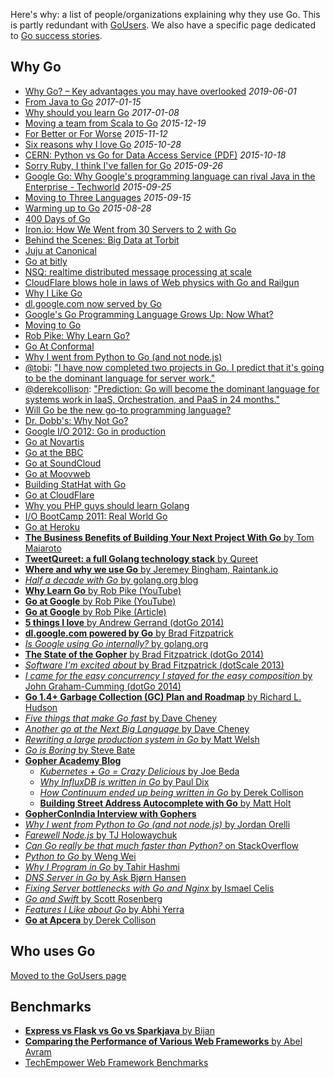 Here's why: a list of people/organizations explaining why they use Go. This is partly redundant with [GoUsers](GoUsers). We also have a specific page dedicated to [Go success stories](SuccessStories).

## Why Go

- [Why Go? – Key advantages you may have overlooked](https://yourbasic.org/golang/advantages-over-java-python/) _2019-06-01_
- [From Java to Go](https://gquintana.github.io/2017/01/15/From-Java-to-Go.html) _2017-01-15_
- [Why should you learn Go](https://medium.com/@kevalpatel2106/why-should-you-learn-go-f607681fad65#.qu6he77fy) _2017-01-08_
- [Moving a team from Scala to Go](http://jimplush.com/talk/2015/12/19/moving-a-team-from-scala-to-golang/) _2015-12-19_
- [For Better or For Worse](http://jmoiron.net/blog/for-better-or-for-worse/) _2015-11-12_
- [Six reasons why I love Go](http://jbu.io/2015/10/28/six-reasons-why-i-love-go/) _2015-10-28_
- [CERN: Python vs Go for Data Access Service (PDF)](https://indico.cern.ch/event/449425/session/1/contribution/6/attachments/1168560/1685802/DAS_python_vs_go.pdf) _2015-10-18_
- [Sorry Ruby, I think I've fallen for Go](https://medium.com/@voxxit/sorry-ruby-i-think-i-ve-fallen-for-go-2e92ce1b356) _2015-09-26_
- [Google Go: Why Google's programming language can rival Java in the Enterprise - Techworld](http://www.techworld.com/apps/why-googles-go-programming-language-could-rival-java-in-enterprise-3626140/) _2015-09-25_
- [Moving to Three Languages](http://www.jaredwray.com/2015/09/15/moving-to-three-languages/) _2015-09-15_
- [Warming up to Go](http://jeremymikkola.com/posts/2015_08_28_warming_up_to_go.html) _2015-08-28_
- [400 Days of Go](http://www.philipotoole.com/400-days-of-go/)
- [Iron.io: How We Went from 30 Servers to 2 with Go](http://blog.iron.io/2013/03/how-we-went-from-30-servers-to-2-go.html)
- [Behind the Scenes: Big Data at Torbit](http://torbit.com/blog/2013/02/19/big-data-at-torbit/)
- [Juju at Canonical](http://www.reddit.com/r/programming/comments/18atce/juju_canonical_109k_lines_of_go_code/)
- [Go at bitly](http://word.bitly.com/post/29550171827/go-go-gadget)
- [NSQ: realtime distributed message processing at scale](http://word.bitly.com/post/33232969144/nsq)
- [CloudFlare blows hole in laws of Web physics with Go and Railgun](http://arstechnica.com/information-technology/2013/02/cloudflare-blows-hole-in-laws-of-web-physics-with-go-and-railgun/)
- [Why I Like Go](https://gist.github.com/freeformz/4746274)
- [dl.google.com now served by Go](https://groups.google.com/forum/?fromgroups=#!topic/golang-nuts/BNUNbKSypE0)
- [Google's Go Programming Language Grows Up: Now What?](http://www.readwriteweb.com/cloud/2012/03/googles-go-programming-languag.php)
- [Moving to Go](http://blog.toggl.com/2012/09/moving-to-go/)
- [Rob Pike: Why Learn Go?](http://www.youtube.com/watch?v=FTl0tl9BGdc)
- [Go At Conformal](https://www.cyphertite.com/blog.php?/archives/7-Go-at-Conformal..html)
- [Why I went from Python to Go (and not node.js)](http://jordanorelli.tumblr.com/post/31533769172/why-i-went-from-python-to-go-and-not-node-js)
- [@tobi](http://twitter.com/tobi): ["I have now completed two projects in Go. I predict that it's going to be the dominant language for server work."](https://twitter.com/tobi/status/245873677483274240)
- [@derekcollison](http://twitter.com/derekcollison): ["Prediction: Go will become the dominant language for systems work in IaaS, Orchestration, and PaaS in 24 months."](https://twitter.com/derekcollison/status/245522124666716160)
- [Will Go be the new go-to programming language?](http://gigaom.com/cloud/will-go-be-the-new-go-to-programming-language/)
- [Dr. Dobb's: Why Not Go?](http://www.drdobbs.com/open-source/why-not-go/240005062)
- [Google I/O 2012: Go in production](http://www.youtube.com/watch?v=kKQLhGZVN4A)
- [Go at Novartis](http://web.archive.org/web/20181201020426/https://plus.google.com/114945221884326152379/posts/d1SVaqkRyTL)
- [Go at the BBC](http://www.quora.com/Go-programming-language/Is-Google-Go-ready-for-production-use/answer/Kunal-Anand)
- [Go at SoundCloud](http://backstage.soundcloud.com/2012/07/go-at-soundcloud/)
- [Go at Moovweb](https://groups.google.com/forum/#!topic/golang-nuts/MeiTNnGhLg8/discussion)
- [Building StatHat with Go](http://blog.golang.org/2011/12/building-stathat-with-go.html)
- [Go at CloudFlare](http://blog.cloudflare.com/go-at-cloudflare)
- [Why you PHP guys should learn Golang](http://www.mikespook.com/2012/08/why-you-php-guys-should-learn-golang/)
- [I/O BootCamp 2011: Real World Go](http://www.youtube.com/watch?v=7QDVRowyUQA)
- [Go at Heroku](http://blog.golang.org/2011/04/go-at-heroku.html)
- [**The Business Benefits of Building Your Next Project With Go** by Tom Maiaroto](https://medium.com/@shift8creative/the-business-benefits-of-building-your-next-project-with-go-ebed4bbc3ed7)
- [**TweetQureet: a full Golang technology stack** by Qureet](http://www.qureet.com/blog/golang-technology-stack/)
- [**Where and why we use Go** by Jeremey Bingham, Raintank.io](https://blog.raintank.io/where-and-why-we-use-go/)
- [*Half a decade with Go* by golang.org blog](http://blog.golang.org/5years)
- [**Why Learn Go** by Rob Pike (YouTube)](https://www.youtube.com/watch?v=FTl0tl9BGdc)
- [**Go at Google** by Rob Pike (YouTube)](http://www.infoq.com/presentations/Go-Google)
- [**Go at Google** by Rob Pike (Article)](http://talks.golang.org/2012/splash.article)
- [**5 things I love** by Andrew Gerrand (dotGo 2014)](https://www.youtube.com/watch?v=fsTOOPB1TBY)
- [**dl.google.com powered by Go** by Brad Fitzpatrick](http://talks.golang.org/2013/oscon-dl.slide#1)
- [*Is Google using Go internally?* by golang.org](https://golang.org/doc/faq#Is_Google_using_go_internally)
- [**The State of the Gopher** by Brad Fitzpatrick (dotGo 2014)](https://www.youtube.com/watch?v=4KFTacxqkcQ)
- [*Software I'm excited about* by Brad Fitzpatrick (dotScale 2013)](https://www.youtube.com/watch?v=sYukPc0y_Ro)
- [*I came for the easy concurrency I stayed for the easy composition* by John Graham-Cumming (dotGo 2014)](https://www.youtube.com/watch?v=4KFTacxqkcQ)
- [**Go 1.4+ Garbage Collection (GC) Plan and Roadmap** by Richard L. Hudson](https://docs.google.com/document/d/16Y4IsnNRCN43Mx0NZc5YXZLovrHvvLhK_h0KN8woTO4/edit)
- [*Five things that make Go fast* by Dave Cheney](http://dave.cheney.net/2014/06/07/five-things-that-make-go-fast)
- [*Another go at the Next Big Language* by Dave Cheney](http://dave.cheney.net/2012/09/03/another-go-at-the-next-big-language)
- [*Rewriting a large production system in Go* by Matt Welsh](http://matt-welsh.blogspot.com/2013/08/rewriting-large-production-system-in-go.html)
- [*Go is Boring* by Steve Bate](http://stevebate.silvrback.com/go-is-boring)
- [**Gopher Academy Blog**](http://blog.gopheracademy.com/)
  - [*Kubernetes + Go = Crazy Delicious* by Joe Beda](http://blog.gopheracademy.com/birthday-bash-2014/kubernetes-go-crazy-delicious/)
  - [*Why InfluxDB is written in Go* by Paul Dix](http://blog.gopheracademy.com/birthday-bash-2014/why-influxdb-uses-go/)
  - [*How Continuum ended up being written in Go* by Derek Collison](http://blog.gopheracademy.com/birthday-bash-2014/apcera/)
  - [**Building Street Address Autocomplete with Go** by Matt Holt](http://blog.gopheracademy.com/birthday-bash-2014/building-street-address-autocomplete/)
- [**GopherConIndia Interview with Gophers**](http://www.gophercon.in/blog/)
- [*Why I went from Python to Go (and not node.js)* by Jordan Orelli](http://jordanorelli.com/post/31533769172/why-i-went-from-python-to-go-and-not-node-js)
- [*Farewell Node.js* by TJ Holowaychuk](https://medium.com/code-adventures/farewell-node-js-4ba9e7f3e52b)
- [*Can Go really be that much faster than Python?* on StackOverflow](http://stackoverflow.com/questions/12574909/can-go-really-be-that-much-faster-than-python)
- [*Python to Go* by Weng Wei](http://www.slideshare.net/wuvist1/python-to-go)
- [*Why I Program in Go* by Tahir Hashmi](http://tech.t9i.in/2013/01/why-program-in-go/)
- [*DNS Server in Go* by Ask Bjørn Hansen](http://news.ntppool.org/2012/10/new-dns-server.html)
- [*Fixing Server bottlenecks with Go and Nginx* by Ismael Celis](https://www.new-bamboo.co.uk/blog/2014/11/18/fixing-server-bottlenecks-with-go-and-nginx/)
- [*Go and Swift* by Scott Rosenberg](https://medium.com/backchannel/my-computer-language-is-better-than-yours-58d9c9523644)
- [*Features I Like about Go* by Abhi Yerra](https://medium.com/on-being-a-code-monkey/things-i-like-about-go-e026762be8ac)
- [**Go at Apcera** by Derek Collison](https://www.hakkalabs.co/articles/why-we-use-go)

## Who uses Go

[Moved to the GoUsers page](GoUsers)


## Benchmarks
- [**Express vs Flask vs Go vs Sparkjava** by Bijan](https://medium.com/@tschundeee/express-vs-flask-vs-go-acc0879c2122)
- [**Comparing the Performance of Various Web Frameworks** by Abel Avram](http://www.infoq.com/news/2014/05/benchmark-web-framework)
- [TechEmpower Web Framework Benchmarks](http://www.techempower.com/benchmarks/)
